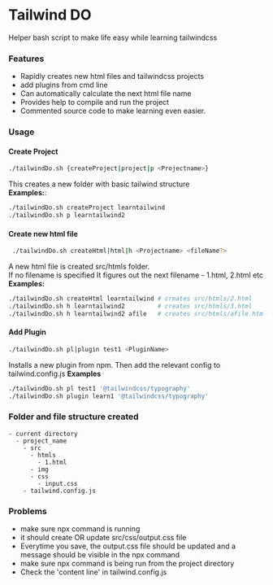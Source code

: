 # Tailwind DO


Helper bash script  to make life easy while learning tailwindcss

### Features 
- Rapidly creates new html files and tailwindcss projects
- add plugins from cmd line
- Can automatically calculate the next html file name
- Provides help to compile and run the project
- Commented source code to make learning even easier. 


### Usage

#### Create Project
```bash 
./tailwindDo.sh {createProject|project|p <Projectname>}
```
This creates a new folder with basic tailwind structure  
**Examples:**:
```bash
./tailwindDo.sh createProject learntailwind 
./tailwindDo.sh p learntailwind2
```
#### Create new html file
```bash 
 ./tailwindDo.sh createHtml|html|h <Projectname> <fileName?>
```
A new html file is created src/htmls folder.  
If no filename is specified It figures out the next filename - 1.html, 2.html etc
**Examples:**
```bash
./tailwindDo.sh createHtml learntailwind # creates src/htmls/2.html
./tailwindDo.sh h learntailwind2         # creates src/htmls/3.html
./tailwindDo.sh h learntailwind2 afile   # creates src/htmls/afile.html
```
#### Add Plugin
```bash
./tailwindDo.sh pl|plugin test1 <PluginName>
```
Installs a new plugin from npm. Then add the relevant config to tailwind.config.js
**Examples**
```bash
./tailwindDo.sh pl test1 '@tailwindcss/typography'
./tailwindDo.sh plugin learn1 '@tailwindcss/typography'
```

### Folder and file structure created

```
- current directory
  - project_name
    - src
      - htmls
        - 1.html
      - img
      - css
        - input.css
    - tailwind.config.js
```

### Problems 

- make sure npx command is running
- it should create OR update src/css/output.css file
- Everytime you save, the output.css file should be updated and a message should be  visible in the npx command
- make sure npx command is being run from the project directory
- Check the 'content line' in tailwind.config.js
